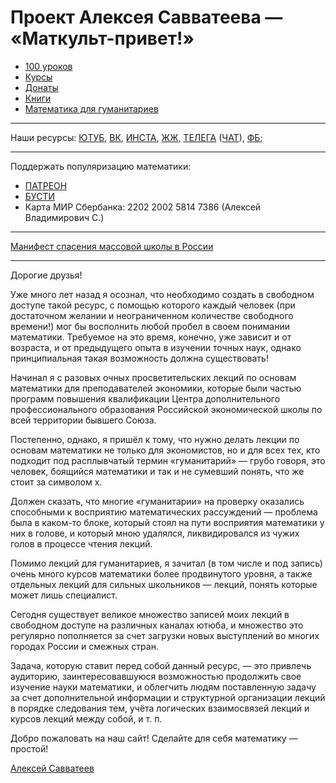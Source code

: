# Проект Алексея Савватеева — «Маткульт-привет!»

- [100 уроков](100urokov.md)
- [Курсы](courses.md)
- [Донаты](donate.md)
- [Книги](books.md)
- [Математика для гуманитариев](book)

___

Наши ресурсы: [ЮТУБ](https://youtube.com/маткульт-привет), [ВК](http://vk.com/alexei_savvateev), [ИНСТА](https://www.instagram.com/aleksey_savvateev), [ЖЖ](https://savvateev.livejournal.com), [ТЕЛЕГА](https://t.me/savvateev_xyz) ([ЧАТ](https://t.me/punkmath)), [ФБ](https://www.facebook.com/savvatan); 

___

Поддержать популяризацию математики:
- [ПАТРЕОН](https://patreon.com/savvateev)
- [БУСТИ](https://boosty.to/savvateev)
- Карта МИР Сбербанка: 2202 2002 5814 7386 (Алексей Владимирович С.)

---

[Манифест спасения массовой школы в России](files/manifest.pdf)

___

Дорогие друзья!

Уже много лет назад я осознал, что необходимо создать в свободном доступе такой ресурс, с помощью которого каждый человек (при достаточном желании и неограниченном количестве свободного времени!) мог бы восполнить любой пробел в своем понимании математики. Требуемое на это время, конечно, уже зависит и от возраста, и от предыдущего опыта в изучении точных наук, однако принципиальная такая возможность должна существовать!

Начинал я с разовых очных просветительских лекций по основам математики для преподавателей экономики, которые были частью программ повышения квалификации Центра дополнительного профессионального образования Российской экономической школы по всей территории бывшего Союза.

Постепенно, однако, я пришёл к тому, что нужно делать лекции по основам математики не только для экономистов, но и для всех тех, кто подходит под расплывчатый термин «гуманитарий» — грубо говоря, это человек, боящийся математики и так и не сумевший понять, что же стоит за символом х.

Должен сказать, что многие «гуманитарии» на проверку оказались способными к восприятию математических рассуждений — проблема была в каком-то блоке, который стоял на пути восприятия математики у них в голове, и который мною удалялся, ликвидировался из чужих голов в процессе чтения лекций.

Помимо лекций для гуманитариев, я зачитал (в том числе и под запись) очень много курсов математики более продвинутого уровня, а также отдельных лекций для сильных школьников — лекций, понять которые может лишь специалист.

Сегодня существует великое множество записей моих лекций в свободном доступе на различных каналах ютюба, и множество это регулярно пополняется за счет загрузки новых выступлений во многих городах России и смежных стран.

Задача, которую ставит перед собой данный ресурс, — это привлечь аудиторию, заинтересовавшуюся возможностью продолжить свое изучение науки математики, и облегчить людям поставленную задачу за счет дополнительной информации и структурной организации лекций в порядке следования тем, учёта логических взаимосвязей лекций и курсов лекций между собой, и т. п.

Добро пожаловать на наш сайт! Сделайте для себя математику — простой!

[Алексей Савватеев](savvateev)
